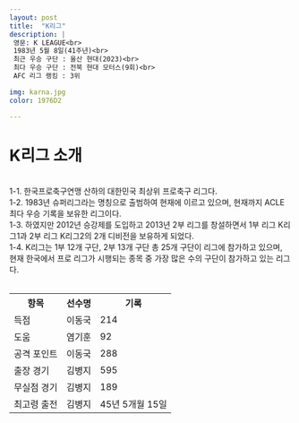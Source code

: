 ```yaml
---
layout: post
title:  "K리그"
description: |
 영문: K LEAGUE<br>
 1983년 5월 8일(41주년)<br>
 최근 우승 구단 : 울산 현대(2023)<br>
 최다 우승 구단 : 전북 현대 모터스(9회)<br>
 AFC 리그 랭킹 : 3위

img: karna.jpg
color: 1976D2

---
```

<h1>K리그 소개</h1><br>
   1-1. 한국프로축구연맹 산하의 대한민국 최상위 프로축구 리그다. <br>
   1-2. 1983년 슈퍼리그라는 명칭으로 출범하여 현재에 이르고 있으며, 현재까지 ACLE 최다 우승 기록을 보유한 리그이다. <br>
   1-3. 하였지만 2012년 승강제를 도입하고 2013년 2부 리그를 창설하면서 1부 리그 K리그1과 2부 리그 K리그2의 2개 디비전을 보유하게 되었다. <br>
   1-4. K리그는 1부 12개 구단, 2부 13개 구단 총 25개 구단이 리그에 참가하고 있으며, 현재 한국에서 프로 리그가 시행되는 종목 중 가장 많은 수의 구단이 참가하고 있는 리그다. <br><br>

<table> 
  <tr> 
    <th>항목</th> 
    <th>선수명</th> 
    <th>기록</th> 
  </tr> 
  <tr> 
    <td>득점</td> 
    <td>이동국</td>
    <td>214</td> 
  </tr>
  <tr>
    <td>도움</td>
    <td>염기훈</td>
    <td>92</td>
  </tr> 
<tr> 
  <td>공격 포인트</td>
    <td>이동국</td> 
    <td>288</td> 
  </tr>
  <tr> 
    <td>출장 경기</td> 
    <td>김병지</td> 
    <td>595</td> 
  </tr> 
  <tr> 
    <td>무실점 경기</td> 
    <td>김병지</td> 
    <td>189</td> 
</tr> 
  <tr> 
    <td>최고령 출전</td> 
    <td>김병지</td> 
    <td>45년 5개월 15일</td> 
  </tr> 
</table>

